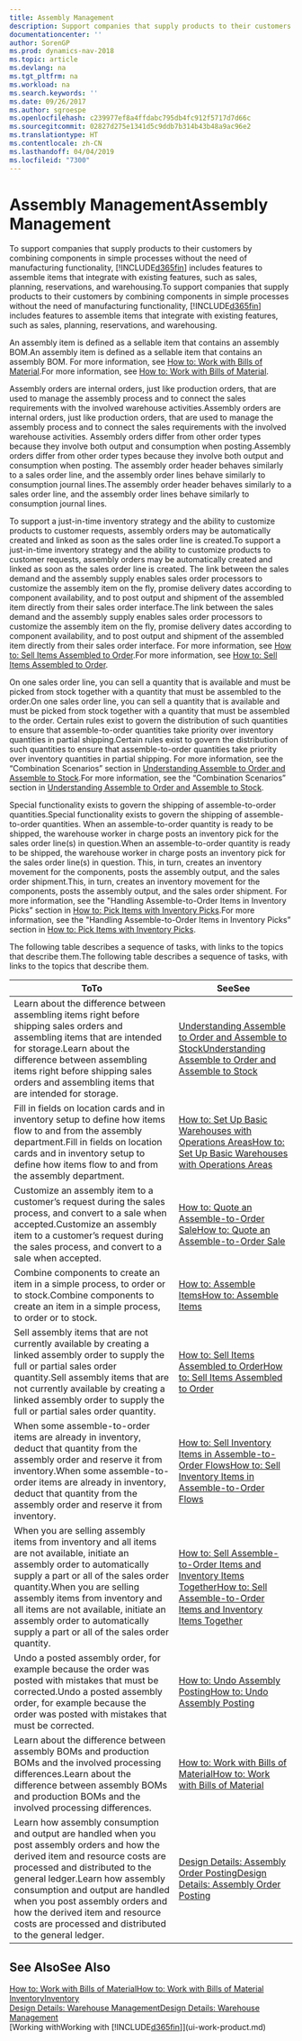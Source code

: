 ```yaml
---
title: Assembly Management
description: Support companies that supply products to their customers by combining components in simple processes without the need of manufacturing functionality but with features to assemble items that integrate with existing features, such as sales, planning, reservations, and warehousing.
documentationcenter: ''
author: SorenGP
ms.prod: dynamics-nav-2018
ms.topic: article
ms.devlang: na
ms.tgt_pltfrm: na
ms.workload: na
ms.search.keywords: ''
ms.date: 09/26/2017
ms.author: sgroespe
ms.openlocfilehash: c239977ef8a4ffdabc795db4fc912f5717d7d66c
ms.sourcegitcommit: 02827d275e1341d5c9ddb7b314b43b48a9ac96e2
ms.translationtype: HT
ms.contentlocale: zh-CN
ms.lasthandoff: 04/04/2019
ms.locfileid: "7300"
---
```

# <a name="assembly-management"></a><span data-ttu-id="6359a-103">Assembly Management</span><span class="sxs-lookup"><span data-stu-id="6359a-103">Assembly Management</span></span>
<span data-ttu-id="6359a-104">To support companies that supply products to their customers by combining components in simple processes without the need of manufacturing functionality, [!INCLUDE[d365fin](includes/d365fin_md.md)] includes features to assemble items that integrate with existing features, such as sales, planning, reservations, and warehousing.</span><span class="sxs-lookup"><span data-stu-id="6359a-104">To support companies that supply products to their customers by combining components in simple processes without the need of manufacturing functionality, [!INCLUDE[d365fin](includes/d365fin_md.md)] includes features to assemble items that integrate with existing features, such as sales, planning, reservations, and warehousing.</span></span>  

 <span data-ttu-id="6359a-105">An assembly item is defined as a sellable item that contains an assembly BOM.</span><span class="sxs-lookup"><span data-stu-id="6359a-105">An assembly item is defined as a sellable item that contains an assembly BOM.</span></span> <span data-ttu-id="6359a-106">For more information, see [How to: Work with Bills of Material](inventory-how-work-BOMs.md).</span><span class="sxs-lookup"><span data-stu-id="6359a-106">For more information, see [How to: Work with Bills of Material](inventory-how-work-BOMs.md).</span></span>

 <span data-ttu-id="6359a-107">Assembly orders are internal orders, just like production orders, that are used to manage the assembly process and to connect the sales requirements with the involved warehouse activities.</span><span class="sxs-lookup"><span data-stu-id="6359a-107">Assembly orders are internal orders, just like production orders, that are used to manage the assembly process and to connect the sales requirements with the involved warehouse activities.</span></span> <span data-ttu-id="6359a-108">Assembly orders differ from other order types because they involve both output and consumption when posting.</span><span class="sxs-lookup"><span data-stu-id="6359a-108">Assembly orders differ from other order types because they involve both output and consumption when posting.</span></span> <span data-ttu-id="6359a-109">The assembly order header behaves similarly to a sales order line, and the assembly order lines behave similarly to consumption journal lines.</span><span class="sxs-lookup"><span data-stu-id="6359a-109">The assembly order header behaves similarly to a sales order line, and the assembly order lines behave similarly to consumption journal lines.</span></span>  

 <span data-ttu-id="6359a-110">To support a just-in-time inventory strategy and the ability to customize products to customer requests, assembly orders may be automatically created and linked as soon as the sales order line is created.</span><span class="sxs-lookup"><span data-stu-id="6359a-110">To support a just-in-time inventory strategy and the ability to customize products to customer requests, assembly orders may be automatically created and linked as soon as the sales order line is created.</span></span> <span data-ttu-id="6359a-111">The link between the sales demand and the assembly supply enables sales order processors to customize the assembly item on the fly, promise delivery dates according to component availability, and to post output and shipment of the assembled item directly from their sales order interface.</span><span class="sxs-lookup"><span data-stu-id="6359a-111">The link between the sales demand and the assembly supply enables sales order processors to customize the assembly item on the fly, promise delivery dates according to component availability, and to post output and shipment of the assembled item directly from their sales order interface.</span></span> <span data-ttu-id="6359a-112">For more information, see [How to: Sell Items Assembled to Order](assembly-how-to-sell-items-assembled-to-order.md).</span><span class="sxs-lookup"><span data-stu-id="6359a-112">For more information, see [How to: Sell Items Assembled to Order](assembly-how-to-sell-items-assembled-to-order.md).</span></span>  

 <span data-ttu-id="6359a-113">On one sales order line, you can sell a quantity that is available and must be picked from stock together with a quantity that must be assembled to the order.</span><span class="sxs-lookup"><span data-stu-id="6359a-113">On one sales order line, you can sell a quantity that is available and must be picked from stock together with a quantity that must be assembled to the order.</span></span> <span data-ttu-id="6359a-114">Certain rules exist to govern the distribution of such quantities to ensure that assemble-to-order quantities take priority over inventory quantities in partial shipping.</span><span class="sxs-lookup"><span data-stu-id="6359a-114">Certain rules exist to govern the distribution of such quantities to ensure that assemble-to-order quantities take priority over inventory quantities in partial shipping.</span></span> <span data-ttu-id="6359a-115">For more information, see the “Combination Scenarios” section in [Understanding Assemble to Order and Assemble to Stock](assembly-assemble-to-order-or-assemble-to-stock.md).</span><span class="sxs-lookup"><span data-stu-id="6359a-115">For more information, see the “Combination Scenarios” section in [Understanding Assemble to Order and Assemble to Stock](assembly-assemble-to-order-or-assemble-to-stock.md).</span></span>  

 <span data-ttu-id="6359a-116">Special functionality exists to govern the shipping of assemble-to-order quantities.</span><span class="sxs-lookup"><span data-stu-id="6359a-116">Special functionality exists to govern the shipping of assemble-to-order quantities.</span></span> <span data-ttu-id="6359a-117">When an assemble-to-order quantity is ready to be shipped, the warehouse worker in charge posts an inventory pick for the sales order line(s) in question.</span><span class="sxs-lookup"><span data-stu-id="6359a-117">When an assemble-to-order quantity is ready to be shipped, the warehouse worker in charge posts an inventory pick for the sales order line(s) in question.</span></span> <span data-ttu-id="6359a-118">This, in turn, creates an inventory movement for the components, posts the assembly output, and the sales order shipment.</span><span class="sxs-lookup"><span data-stu-id="6359a-118">This, in turn, creates an inventory movement for the components, posts the assembly output, and the sales order shipment.</span></span> <span data-ttu-id="6359a-119">For more information, see the "Handling Assemble-to-Order Items in Inventory Picks” section in [How to: Pick Items with Inventory Picks](warehouse-how-to-pick-items-with-inventory-picks.md).</span><span class="sxs-lookup"><span data-stu-id="6359a-119">For more information, see the "Handling Assemble-to-Order Items in Inventory Picks” section in [How to: Pick Items with Inventory Picks](warehouse-how-to-pick-items-with-inventory-picks.md).</span></span>

<span data-ttu-id="6359a-120">The following table describes a sequence of tasks, with links to the topics that describe them.</span><span class="sxs-lookup"><span data-stu-id="6359a-120">The following table describes a sequence of tasks, with links to the topics that describe them.</span></span>   

|**<span data-ttu-id="6359a-121">To</span><span class="sxs-lookup"><span data-stu-id="6359a-121">To</span></span>**|**<span data-ttu-id="6359a-122">See</span><span class="sxs-lookup"><span data-stu-id="6359a-122">See</span></span>**|  
|------------|-------------|  
|<span data-ttu-id="6359a-123">Learn about the difference between assembling items right before shipping sales orders and assembling items that are intended for storage.</span><span class="sxs-lookup"><span data-stu-id="6359a-123">Learn about the difference between assembling items right before shipping sales orders and assembling items that are intended for storage.</span></span>|[<span data-ttu-id="6359a-124">Understanding Assemble to Order and Assemble to Stock</span><span class="sxs-lookup"><span data-stu-id="6359a-124">Understanding Assemble to Order and Assemble to Stock</span></span>](assembly-assemble-to-order-or-assemble-to-stock.md)|
|<span data-ttu-id="6359a-125">Fill in fields on location cards and in inventory setup to define how items flow to and from the assembly department.</span><span class="sxs-lookup"><span data-stu-id="6359a-125">Fill in fields on location cards and in inventory setup to define how items flow to and from the assembly department.</span></span>|[<span data-ttu-id="6359a-126">How to: Set Up Basic Warehouses with Operations Areas</span><span class="sxs-lookup"><span data-stu-id="6359a-126">How to: Set Up Basic Warehouses with Operations Areas</span></span>](warehouse-how-to-set-up-basic-warehouses-with-operations-areas.md)|
|<span data-ttu-id="6359a-127">Customize an assembly item to a customer’s request during the sales process, and convert to a sale when accepted.</span><span class="sxs-lookup"><span data-stu-id="6359a-127">Customize an assembly item to a customer’s request during the sales process, and convert to a sale when accepted.</span></span>|[<span data-ttu-id="6359a-128">How to: Quote an Assemble-to-Order Sale</span><span class="sxs-lookup"><span data-stu-id="6359a-128">How to: Quote an Assemble-to-Order Sale</span></span>](assembly-how-to-quote-an-assemble-to-order-sale.md)|
|<span data-ttu-id="6359a-129">Combine components to create an item in a simple process, to order or to stock.</span><span class="sxs-lookup"><span data-stu-id="6359a-129">Combine components to create an item in a simple process, to order or to stock.</span></span>|[<span data-ttu-id="6359a-130">How to: Assemble Items</span><span class="sxs-lookup"><span data-stu-id="6359a-130">How to: Assemble Items</span></span>](assembly-how-to-assemble-items.md)|  
|<span data-ttu-id="6359a-131">Sell assembly items that are not currently available by creating a linked assembly order to supply the full or partial sales order quantity.</span><span class="sxs-lookup"><span data-stu-id="6359a-131">Sell assembly items that are not currently available by creating a linked assembly order to supply the full or partial sales order quantity.</span></span>|[<span data-ttu-id="6359a-132">How to: Sell Items Assembled to Order</span><span class="sxs-lookup"><span data-stu-id="6359a-132">How to: Sell Items Assembled to Order</span></span>](assembly-how-to-sell-items-assembled-to-order.md)|
|<span data-ttu-id="6359a-133">When some assemble-to-order items are already in inventory, deduct that quantity from the assembly order and reserve it from inventory.</span><span class="sxs-lookup"><span data-stu-id="6359a-133">When some assemble-to-order items are already in inventory, deduct that quantity from the assembly order and reserve it from inventory.</span></span>|[<span data-ttu-id="6359a-134">How to: Sell Inventory Items in Assemble-to-Order Flows</span><span class="sxs-lookup"><span data-stu-id="6359a-134">How to: Sell Inventory Items in Assemble-to-Order Flows</span></span>](assembly-how-to-sell-inventory-items-in-assemble-to-order-flows.md)|  
|<span data-ttu-id="6359a-135">When you are selling assembly items from inventory and all items are not available, initiate an assembly order to automatically supply a part or all of the sales order quantity.</span><span class="sxs-lookup"><span data-stu-id="6359a-135">When you are selling assembly items from inventory and all items are not available, initiate an assembly order to automatically supply a part or all of the sales order quantity.</span></span>|[<span data-ttu-id="6359a-136">How to: Sell Assemble-to-Order Items and Inventory Items Together</span><span class="sxs-lookup"><span data-stu-id="6359a-136">How to: Sell Assemble-to-Order Items and Inventory Items Together</span></span>](assembly-how-to-sell-assemble-to-order-items-and-inventory-items-together.md)|
|<span data-ttu-id="6359a-137">Undo a posted assembly order, for example because the order was posted with mistakes that must be corrected.</span><span class="sxs-lookup"><span data-stu-id="6359a-137">Undo a posted assembly order, for example because the order was posted with mistakes that must be corrected.</span></span>|[<span data-ttu-id="6359a-138">How to: Undo Assembly Posting</span><span class="sxs-lookup"><span data-stu-id="6359a-138">How to: Undo Assembly Posting</span></span>](assembly-how-to-undo-assembly-posting.md)|
|<span data-ttu-id="6359a-139">Learn about the difference between assembly BOMs and production BOMs and the involved processing differences.</span><span class="sxs-lookup"><span data-stu-id="6359a-139">Learn about the difference between assembly BOMs and production BOMs and the involved processing differences.</span></span>|[<span data-ttu-id="6359a-140">How to: Work with Bills of Material</span><span class="sxs-lookup"><span data-stu-id="6359a-140">How to: Work with Bills of Material</span></span>](inventory-how-work-BOMs.md)|
|<span data-ttu-id="6359a-141">Learn how assembly consumption and output are handled when you post assembly orders and how the derived item and resource costs are processed and distributed to the general ledger.</span><span class="sxs-lookup"><span data-stu-id="6359a-141">Learn how assembly consumption and output are handled when you post assembly orders and how the derived item and resource costs are processed and distributed to the general ledger.</span></span>|[<span data-ttu-id="6359a-142">Design Details: Assembly Order Posting</span><span class="sxs-lookup"><span data-stu-id="6359a-142">Design Details: Assembly Order Posting</span></span>](design-details-assembly-order-posting.md)|  

## <a name="see-also"></a><span data-ttu-id="6359a-143">See Also</span><span class="sxs-lookup"><span data-stu-id="6359a-143">See Also</span></span>  
[<span data-ttu-id="6359a-144">How to: Work with Bills of Material</span><span class="sxs-lookup"><span data-stu-id="6359a-144">How to: Work with Bills of Material</span></span>](inventory-how-work-BOMs.md)  
[<span data-ttu-id="6359a-145">Inventory</span><span class="sxs-lookup"><span data-stu-id="6359a-145">Inventory</span></span>](inventory-manage-inventory.md)  
[<span data-ttu-id="6359a-146">Design Details: Warehouse Management</span><span class="sxs-lookup"><span data-stu-id="6359a-146">Design Details: Warehouse Management</span></span>](design-details-warehouse-management.md)  
[<span data-ttu-id="6359a-147">Working with</span><span class="sxs-lookup"><span data-stu-id="6359a-147">Working with</span></span> [!INCLUDE[d365fin](includes/d365fin_md.md)]](ui-work-product.md)
